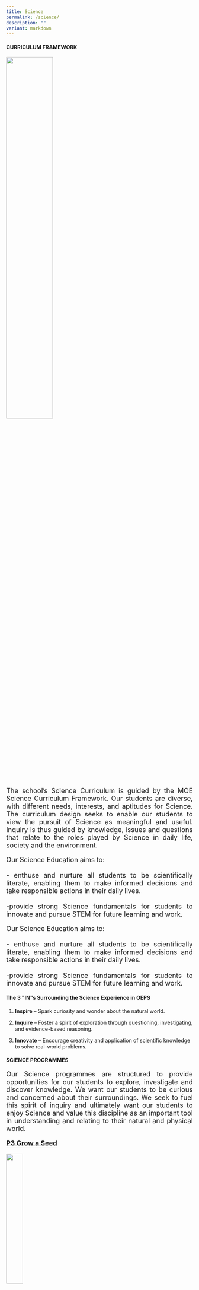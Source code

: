 ```yaml
---
title: Science
permalink: /science/
description: ""
variant: markdown
---
```

<h4><strong>CURRICULUM FRAMEWORK</strong></h4>
<img style="width: 50%;" src="/images/Science/frame.jpg">

<p style="font-size:18px;" align="justify">The school’s Science Curriculum is guided by the MOE Science Curriculum Framework. Our students are diverse, with different needs, interests, and aptitudes for Science. The curriculum design seeks to enable our students to view the pursuit of Science as meaningful and useful. Inquiry is thus guided by knowledge, issues and questions that relate to the roles played by Science in daily life, society and the environment.</p>
	
	
<p style="font-size:18px;" align="justify">Our Science Education aims to:<br><br>- enthuse and nurture all students to be scientifically literate, enabling them to make informed decisions and take responsible actions in their daily lives.<br>
<br>-provide strong Science fundamentals for students to innovate and pursue STEM for future learning and work.</p>

<p style="font-size:18px;" align="justify">Our Science Education aims to:<br><br>- enthuse and nurture all students to be scientifically literate, enabling them to make informed decisions and take responsible actions in their daily lives.<br>
<br>-provide strong Science fundamentals for students to innovate and pursue STEM for future learning and work.</p>

<h4><b>   The 3 "IN"s Surrounding the Science Experience in OEPS</b></h4>

<p style="font-size:18px;" align="justify">   

1. <b>Inspire</b> – Spark curiosity and wonder about the natural world.

2. <b>Inquire</b> – Foster a spirit of exploration through questioning, investigating, and evidence-based reasoning.

3. <b>Innovate</b> – Encourage creativity and application of scientific knowledge to solve real-world problems.</p>

<h4><b>SCIENCE PROGRAMMES</b></h4>

<p style="font-size:18px;" align="justify">   
Our Science programmes are structured to provide opportunities for our students to explore, investigate and discover knowledge. We want our students to be curious and concerned about their surroundings. We seek to fuel this spirit of inquiry and ultimately want our students to enjoy Science and value this discipline as an important tool in understanding and relating to their natural and physical world.</p>

<p style="font-size:18px;" align="justify"><u><b>P3 Grow a Seed</b></u><br>
   
<img style="width: 30%;" src="/images/Science/seed.jpg"><br>
• Our Primary 3 students had a wonderful time deepening their understanding of plants through a hands-on activity—<b>growing their very own seed!</b> As part of the "Every Child a Seed" programme by NParks, each student received a plant starter kit to kickstart their planting journey.

• This meaningful experience allowed students to not only learn about the plant life cycle, but also to <b>appreciate the patience, care, and effort</b> required in nurturing a living thing. From planting the seeds to watching the first sprouts emerge, students experienced the challenges and the joy of growing a plant.

• It was a valuable opportunity to connect Science learning with real-life experiences —fostering responsibility, curiosity, and a deeper appreciation for nature.</p>

<p style="font-size:18px;" align="justify"><u><b>P3 Grow a Mealworm Beetle</b></u><br>   

<img style="width: 10 0%;" src="/images/Science/worm.jpg"><br>
• Our Primary 3 students had a hands-on opportunity to explore the topic of <b>Life Cycles of Animals</b> by growing their very own mealworm beetles. Throughout this learning experience, students observed the complete metamorphosis of the mealworm—from <b>larva to pupa, and finally to adult beetle.</b>

• They were excited to witness each stage up close, with many expressing amazement at the transformation process. This real-life observation deepened their understanding of life cycles and sparked meaningful conversations with their peers as they shared their observations and discoveries.

• It was a fun and engaging way to nurture curiosity and bring Science learning to life!
	
	
</p>

<h4><b>SCIENCE LEARNING JOURNEYS</b></h4>


<p style="font-size:18px;" align="justify"><u><b>P3 Learning Journey to the Zoo</b></u><br></p>
<img style="width: 80%;" src="/images/Science/zoo1.jpg"><br>
<img style="width: 80%;" src="/images/Science/zoo2.jpg"><br>
<img style="width: 80%;" src="/images/Science/zoo3.jpg"><br>

<p style="font-size:18px;" align="justify"><u><b>P4 Biodiversity Learning Journey to Botanic Garden</b></u><br><br>   
<img style="width: 80%;" src="/images/Science/bio1.jpg"><br>• Students explored the Singapore Botanic Gardens and experienced learning in nature! During the journey, they discovered how plants are classified and studied different plant parts and their functions. They compared flowering and non-flowering plants, and observed mosses, ferns, fungi, and water plants up close.<br><br><img style="width: 80%;" src="/images/Science/bio2.jpg"><br>• Through hands-on exploration, students also examined different types of leaves and applied what they had learnt in class in a real-life setting. This immersive experience strengthened their understanding of the natural world and developed their observation and classification skills.</p>
<img style="width: 80%;" src="/images/Science/bio3.jpg"><br>

<p style="font-size:18px;" align="justify"><u><b>P6 Learning Journey to Science Centre: Energy Lab Workshop</b></u><br>   

• Our Primary 6 students visited the Science Centre for an exciting Energy Lab workshop. Through hands-on activities, they explored different forms of energy and discovered how most energy sources originate from the sun.
<img style="width: 80%;" src="/images/Science/lab1.jpg">

• Students worked in teams to build marble machines, demonstrating how energy converts from one form to another — such as potential energy changing into kinetic energy. The experience not only deepened their understanding of energy concepts but also emphasized the importance of energy conservation in daily life.
<br><br><img style="width: 80%;" src="/images/Science/lab2.jpg">

• It was a fun and meaningful learning journey that brought Science to life!</p>